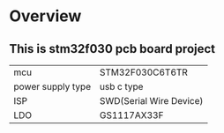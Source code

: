 # Overview

This is stm32f030 pcb board project
--------------------------------------

|                   |                         |
| ----------------- | ----------------------- |
| mcu               | STM32F030C6T6TR         |
| power supply type | usb c type              |
| ISP               | SWD(Serial Wire Device) |
| LDO               | GS1117AX33F             |


